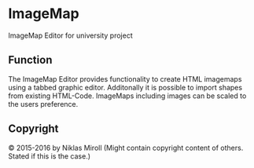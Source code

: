 # ImageMap

ImageMap Editor for university project

## Function

The ImageMap Editor provides functionality to create HTML imagemaps using a tabbed graphic editor.
Additonally it is possible to import shapes from existing HTML-Code.
ImageMaps including images can be scaled to the users preference.

## Copyright

© 2015-2016 by Niklas Miroll
(Might contain copyright content of others. Stated if this is the case.)
